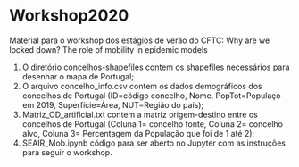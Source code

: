 # Workshop2020
Material para o workshop dos estágios de verão do CFTC: Why are we locked down? The role of mobility in  epidemic models

1. O diretório concelhos-shapefiles contem os shapefiles necessários para desenhar o mapa de Portugal;
2. O arquivo concelho_info.csv contem os dados demográficos dos concelhos de Portugal (ID=código concelho, Nome, PopTot=Populaço em 2019, Superfície=Área, NUT=Região do país);
3. Matriz_OD_artificial.txt contem a matriz origem-destino entre os concelhos de Portugal (Coluna 1= concelho fonte, Coluna 2= concelho alvo, Coluna 3= Percentagem da População que foi de 1 até 2);
4. SEAIR_Mob.ipynb código para ser aberto no Jupyter com as instruções para seguir o workshop.
